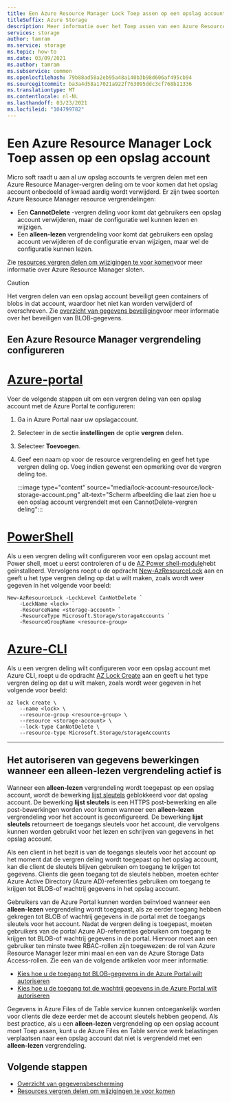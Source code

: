 ```yaml
---
title: Een Azure Resource Manager Lock Toep assen op een opslag account
titleSuffix: Azure Storage
description: Meer informatie over het Toep assen van een Azure Resource Manager vergrendeling op een opslag account.
services: storage
author: tamram
ms.service: storage
ms.topic: how-to
ms.date: 03/09/2021
ms.author: tamram
ms.subservice: common
ms.openlocfilehash: 79b88ad58a2eb95a48a140b3b98d606af495cb94
ms.sourcegitcommit: ba3a4d58a17021a922f763095ddc3cf768b11336
ms.translationtype: MT
ms.contentlocale: nl-NL
ms.lasthandoff: 03/23/2021
ms.locfileid: "104799782"
---
```

# <a name="apply-an-azure-resource-manager-lock-to-a-storage-account"></a>Een Azure Resource Manager Lock Toep assen op een opslag account

Micro soft raadt u aan al uw opslag accounts te vergren delen met een Azure Resource Manager-vergren deling om te voor komen dat het opslag account onbedoeld of kwaad aardig wordt verwijderd. Er zijn twee soorten Azure Resource Manager resource vergrendelingen:

- Een **CannotDelete** -vergren deling voor komt dat gebruikers een opslag account verwijderen, maar de configuratie wel kunnen lezen en wijzigen.
- Een **alleen-lezen** vergrendeling voor komt dat gebruikers een opslag account verwijderen of de configuratie ervan wijzigen, maar wel de configuratie kunnen lezen.

Zie [resources vergren delen om wijzigingen te voor komen](../../azure-resource-manager/management/lock-resources.md)voor meer informatie over Azure Resource Manager sloten.

> [!CAUTION]
> Het vergren delen van een opslag account beveiligt geen containers of blobs in dat account, waardoor het niet kan worden verwijderd of overschreven. Zie [overzicht van gegevens beveiliging](../blobs/data-protection-overview.md)voor meer informatie over het beveiligen van BLOB-gegevens.

## <a name="configure-an-azure-resource-manager-lock"></a>Een Azure Resource Manager vergrendeling configureren

# <a name="azure-portal"></a>[Azure-portal](#tab/portal)

Voer de volgende stappen uit om een vergren deling van een opslag account met de Azure Portal te configureren:

1. Ga in Azure Portal naar uw opslagaccount.
1. Selecteer in de sectie **instellingen** de optie **vergren** delen.
1. Selecteer **Toevoegen**.
1. Geef een naam op voor de resource vergrendeling en geef het type vergren deling op. Voeg indien gewenst een opmerking over de vergren deling toe.

    :::image type="content" source="media/lock-account-resource/lock-storage-account.png" alt-text="Scherm afbeelding die laat zien hoe u een opslag account vergrendelt met een CannotDelete-vergren deling":::

# <a name="powershell"></a>[PowerShell](#tab/azure-powershell)

Als u een vergren deling wilt configureren voor een opslag account met Power shell, moet u eerst controleren of u de [AZ Power shell-module](https://www.powershellgallery.com/packages/Az)hebt geïnstalleerd. Vervolgens roept u de opdracht [New-AzResourceLock](/powershell/module/az.resources/new-azresourcelock) aan en geeft u het type vergren deling op dat u wilt maken, zoals wordt weer gegeven in het volgende voor beeld:

```azurepowershell
New-AzResourceLock -LockLevel CanNotDelete `
    -LockName <lock> `
    -ResourceName <storage-account> `
    -ResourceType Microsoft.Storage/storageAccounts `
    -ResourceGroupName <resource-group>
```

# <a name="azure-cli"></a>[Azure-CLI](#tab/azure-cli)

Als u een vergren deling wilt configureren voor een opslag account met Azure CLI, roept u de opdracht [AZ Lock Create](/cli/azure/lock#az_lock_create) aan en geeft u het type vergren deling op dat u wilt maken, zoals wordt weer gegeven in het volgende voor beeld:

```azurecli
az lock create \
    --name <lock> \
    --resource-group <resource-group> \
    --resource <storage-account> \
    --lock-type CanNotDelete \
    --resource-type Microsoft.Storage/storageAccounts
```

---

## <a name="authorizing-data-operations-when-a-readonly-lock-is-in-effect"></a>Het autoriseren van gegevens bewerkingen wanneer een alleen-lezen vergrendeling actief is

Wanneer een **alleen-lezen** vergrendeling wordt toegepast op een opslag account, wordt de bewerking [lijst sleutels](/rest/api/storagerp/storageaccounts/listkeys) geblokkeerd voor dat opslag account. De bewerking **lijst sleutels** is een HTTPS post-bewerking en alle post-bewerkingen worden voor komen wanneer een **alleen-lezen** vergrendeling voor het account is geconfigureerd. De bewerking **lijst sleutels** retourneert de toegangs sleutels voor het account, die vervolgens kunnen worden gebruikt voor het lezen en schrijven van gegevens in het opslag account.

Als een client in het bezit is van de toegangs sleutels voor het account op het moment dat de vergren deling wordt toegepast op het opslag account, kan die client de sleutels blijven gebruiken om toegang te krijgen tot gegevens. Clients die geen toegang tot de sleutels hebben, moeten echter Azure Active Directory (Azure AD)-referenties gebruiken om toegang te krijgen tot BLOB-of wachtrij gegevens in het opslag account.

Gebruikers van de Azure Portal kunnen worden beïnvloed wanneer een **alleen-lezen** vergrendeling wordt toegepast, als ze eerder toegang hebben gekregen tot BLOB of wachtrij gegevens in de portal met de toegangs sleutels voor het account. Nadat de vergren deling is toegepast, moeten gebruikers van de portal Azure AD-referenties gebruiken om toegang te krijgen tot BLOB-of wachtrij gegevens in de portal. Hiervoor moet aan een gebruiker ten minste twee RBAC-rollen zijn toegewezen: de rol van Azure Resource Manager lezer mini maal en een van de Azure Storage Data Access-rollen. Zie een van de volgende artikelen voor meer informatie:

- [Kies hoe u de toegang tot BLOB-gegevens in de Azure Portal wilt autoriseren](../blobs/authorize-data-operations-portal.md)
- [Kies hoe u de toegang tot de wachtrij gegevens in de Azure Portal wilt autoriseren](../queues/authorize-data-operations-portal.md)

Gegevens in Azure Files of de Table service kunnen ontoegankelijk worden voor clients die deze eerder met de account sleutels hebben geopend. Als best practice, als u een **alleen-lezen** vergrendeling op een opslag account moet Toep assen, kunt u de Azure Files en Table service werk belastingen verplaatsen naar een opslag account dat niet is vergrendeld met een **alleen-lezen** vergrendeling.

## <a name="next-steps"></a>Volgende stappen

- [Overzicht van gegevensbescherming](../blobs/data-protection-overview.md)
- [Resources vergren delen om wijzigingen te voor komen](../../azure-resource-manager/management/lock-resources.md)
